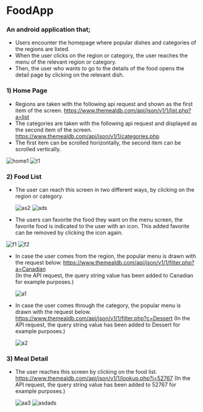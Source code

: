 # FoodApp
 
 ### An android application that;
* Users encounter the homepage where popular dishes and categories of the regions are listed.
* When the user clicks on the region or category, the user reaches the menu of the relevant region or category. 
* Then, the user who wants to go to the details of the food opens the detail page by clicking on the relevant dish.

 ### 1) Home Page
 * Regions are taken with the following api request and shown as the first item of the screen.
   https://www.themealdb.com/api/json/v1/1/list.php?a=list
 * The categories are taken with the following api request and displayed as the second item of the screen.
   https://www.themealdb.com/api/json/v1/1/categories.php
 * The first item can be scrolled horizontally, the second item can be scrolled vertically.
 
![home1](https://user-images.githubusercontent.com/58864953/134777142-d9bd26af-e040-4725-87ca-570ddbbe006e.png) ![t1](https://user-images.githubusercontent.com/58864953/134777563-db507874-a892-483c-94f3-eb4c26e4cded.png)

### 2) Food List
* The user can reach this screen in two different ways, by clicking on the region or category.

  ![as2](https://user-images.githubusercontent.com/58864953/134777597-03aba631-b666-4075-be2b-3c0ddb876f7d.png) ![ads](https://user-images.githubusercontent.com/58864953/134777627-cc0fc1cb-1a53-4350-880c-694ef79e5ae1.png)
  
* The users can favorite the food they want on the menu screen, the favorite food is indicated to the user with an icon. This added favorite can be removed by clicking the icon again.

![f1](https://user-images.githubusercontent.com/58864953/134777504-9aebad79-e298-4923-be05-27ceff34c6e9.png) ![f2](https://user-images.githubusercontent.com/58864953/134777505-daa71e88-5a4a-41d0-a065-572ca2441d4b.png)

* In case the user comes from the region, the popular menu is drawn with the request below.
  https://www.themealdb.com/api/json/v1/1/filter.php?a=Canadian  
  (In the API request, the query string value has been added to Canadian for example purposes.)
  
  ![a1](https://user-images.githubusercontent.com/58864953/134777280-f92f3ed6-b259-4371-951a-b39b94a0c62b.png) 
  
* In case the user comes through the category, the popular menu is drawn with the request below.
  https://www.themealdb.com/api/json/v1/1/filter.php?c=Dessert
  (In the API request, the query string value has been added to Dessert for example purposes.)
  
  ![a2](https://user-images.githubusercontent.com/58864953/134777312-bf9b3ca2-5ed9-4e70-b6df-173af69fc8fb.png)
  
### 3) Meal Detail
* The user reaches this screen by clicking on the food list.
  https://www.themealdb.com/api/json/v1/1/lookup.php?i=52767
  (In the API request, the query string value has been added to 52767 for example purposes.)
  
  ![aa3](https://user-images.githubusercontent.com/58864953/134777371-adcfa01b-dba0-4356-b5a8-b747a10538f0.png) ![asdads](https://user-images.githubusercontent.com/58864953/134777655-ee8b285a-33fe-4d5b-b1e6-4c36e3987226.png)
  
